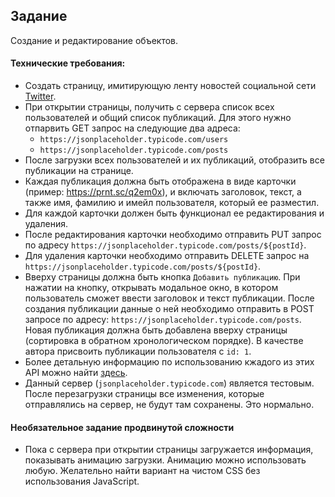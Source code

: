 ## Задание

Создание и редактирование объектов.

#### Технические требования:
- Создать страницу, имитирующую ленту новостей социальной сети [Twitter](https://twitter.com/).
- При открытии страницы, получить с сервера список всех пользователей и общий список публикаций. Для этого нужно отпарвить GET запрос на следующие два адреса:
  - `https://jsonplaceholder.typicode.com/users`
  - `https://jsonplaceholder.typicode.com/posts`
- После загрузки всех пользователей и их публикаций, отобразить все публикации на странице.
- Каждая публикация должна быть отображена в виде карточки (пример: https://prnt.sc/q2em0x), и включать заголовок, текст, а также имя, фамилию и имейл пользователя, который ее разместил.
- Для каждой карточки должен быть функционал ее редактирования и удаления.
- После редактирования карточки необходимо отправить PUT запрос по адресу `https://jsonplaceholder.typicode.com/posts/${postId}`.
- Для удаления карточки необходимо отправить DELETE запрос на `https://jsonplaceholder.typicode.com/posts/${postId}`.
- Вверху страницы должна быть кнопка `Добавить публикацию`. При нажатии на кнопку, открывать модальное окно, в котором пользователь сможет ввести заголовок и текст публикации. После создания публикации данные о ней необходимо отправить в POST запросе по адресу: `https://jsonplaceholder.typicode.com/posts`. Новая публикация должна быть добавлена вверху страницы (сортировка в обратном хронологическом порядке). В качестве автора присвоить публикации пользователя с `id: 1`.
- Более детальную информацию по использованию кжадого из этих API можно найти [здесь](https://jsonplaceholder.typicode.com/guide.html).
- Данный сервер (`jsonplaceholder.typicode.com`) является тестовым. После перезагрузки страницы все изменения, которые отправлялись на сервер, не будут там сохранены. Это нормально.

#### Необязательное задание продвинутой сложности
 - Пока с сервера при открытии страницы загружается информация, показывать анимацию загрузки. Анимацию можно использовать любую. Желательно найти вариант на чистом CSS без использования JavaScript.
